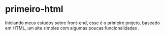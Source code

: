 # primeiro-html
Iniciando meus estudos sobre front-end, esse é o primeiro projeto, baseado em HTML, um site simples com algumas poucas funcionalidades .
